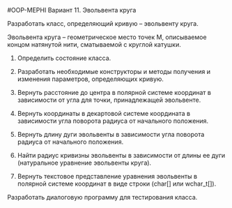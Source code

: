 #OOP-MEPHI
Вариант 11. Эвольвента круга

Разработать класс, определяющий кривую – эвольвенту круга.

Эвольвента круга – геометрическое место точек М, описываемое концом натянутой нити, сматываемой с круглой катушки.

1) Определить состояние класса.

2) Разработать необходимые конструкторы и методы получения и изменения параметров, определяющих кривую.

3) Вернуть расстояние до центра в полярной системе координат в зависимости от угла для точки, принадлежащей эвольвенте.

4) Вернуть координаты в декартовой системе координата в зависимости угла поворота радиуса от начального положения.

5) Вернуть длину дуги эвольвенты в зависимости угла поворота радиуса от начального положения.

6) Найти радиус кривизны эвольвенты в зависимости от длины ее дуги (натуральное уравнение эвольвенты круга).

7) Вернуть текстовое представление уравнения эвольвенты в полярной системе координат в виде строки (char[] или wchar_t[]).

Разработать диалоговую программу для тестирования класса.
